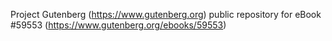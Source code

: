 Project Gutenberg (https://www.gutenberg.org) public repository for
eBook #59553 (https://www.gutenberg.org/ebooks/59553)
